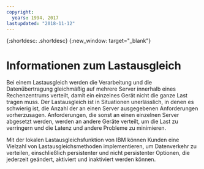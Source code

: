 ```yaml
---
copyright:
  years: 1994, 2017
lastupdated: "2018-11-12"
---
```


{:shortdesc: .shortdesc}
{:new_window: target="_blank"}

# Informationen zum Lastausgleich

Bei einem Lastausgleich werden die Verarbeitung und die Datenübertragung gleichmäßig auf mehrere Server innerhalb eines Rechenzentrums verteilt, damit ein einzelnes Gerät nicht die ganze Last tragen muss. Der Lastausgleich ist in Situationen unerlässlich, in denen es schwierig ist, die Anzahl der an einen Server ausgegebenen Anforderungen vorherzusagen. Anforderungen, die sonst an einen einzelnen Server abgesetzt werden, werden an andere Geräte verteilt, um die Last zu verringern und die Latenz und andere Probleme zu minimieren. 

Mit der lokalen Lastausgleichsfunktion von IBM können Kunden eine Vielzahl von Lastausgleichsmethoden implementieren, um Datenverkehr zu verteilen, einschließlich persistenter und nicht persistenter Optionen, die jederzeit geändert, aktiviert und inaktiviert werden können.
